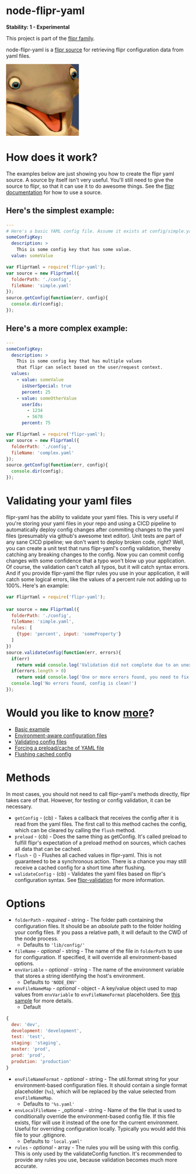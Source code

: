 node-flipr-yaml
============

**Stability: 1 - Experimental** 

This project is part of the [flipr family](https://github.com/godaddy/node-flipr).

node-flipr-yaml is a [flipr source](http://todoaddurl) for retrieving flipr configuration data from yaml files.

![node-flipr](/flipr.png?raw=true "node-flipr")

# How does it work?
The examples below are just showing you how to create the flipr yaml source.  A source by itself isn't very useful.  You'll still need to give the source to flipr, so that it can use it to do awesome things.  See the [flipr documentation](https://github.com/godaddy/node-flipr) for how to use a source.

## Here's the simplest example:
```yaml
---
# Here's a basic YAML config file. Assume it exists at config/simple.yaml
someConfigKey:
  description: >
    This is some config key that has some value.
  value: someValue
```

```javascript
var FliprYaml = require('flipr-yaml');
var source = new FliprYaml({
  folderPath: './config',
  fileName: 'simple.yaml'
});
source.getConfig(function(err, config){
  console.dir(config);
});
```
## Here's a more complex example:
```yaml
---
someConfigKey:
  description: >
    This is some config key that has multiple values
    that flipr can select based on the user/request context.
  values:
    - value: someValue
      isUserSpecial: true
      percent: 25
    - value: someOtherValue
      userIds:
        - 1234
        - 5678
      percent: 75
```

```javascript
var FliprYaml = require('flipr-yaml');
var source = new FliprYaml({
  folderPath: './config',
  fileName: 'complex.yaml'
});
source.getConfig(function(err, config){
  console.dir(config);
});
```

# Validating your yaml files
flipr-yaml has the ability to validate your yaml files.  This is very useful if you're storing your yaml files in your repo and using a CICD pipeline to automatically deploy config changes after commiting changes to the yaml files (presumably via github's awesome text editor).  Unit tests are part of any sane CICD pipeline; we don't want to deploy broken code, right?  Well, you can create a unit test that runs flipr-yaml's config validation, thereby catching any breaking changes to the config.  Now you can commit config changes with some confidence that a typo won't blow up your application.  Of course, the validation can't catch all typos, but it will catch syntax errors.  And if you provide flipr-yaml the flipr rules you use in your application, it will catch some logical errors, like the values of a percent rule not adding up to 100%.  Here's an example:

```javascript
var FliprYaml = require('flipr-yaml');

var source = new FliprYaml({
  folderPath: './config',
  fileName: 'simple.yaml',
  rules: [
    {type: 'percent', input: 'someProperty'}
  ]
})
source.validateConfig(function(err, errors){
  if(err)
    return void console.log('Validation did not complete due to an unexpected error.')
  if(errors.length > 0)
    return void console.log('One or more errors found, you need to fix your config!')
  console.log('No errors found, config is clean!')
});

```

# Would you like to know [more](http://i.imgur.com/IOvYPfT.jpg)?
* [Basic example](/sample/basic.js)
* [Environment-aware configuration files](/sample/environment-awareness.js)
* [Validating config files](/sample/validate-config.js)
* [Forcing a preload/cache of YAML file](/sample/preload.js)
* [Flushing cached config](/sample/flush-cache.js)

# Methods

In most cases, you should not need to call flipr-yaml's methods directly, flipr takes care of that.  However, for testing or config validation, it can be necessary.

* `getConfig` - (cb) - Takes a callback that receives the config after it is read from the yaml files.  The first call to this method caches the config, which can be cleared by calling the `flush` method.
* `preload` - (cb) - Does the same thing as getConfig.  It's called preload to fulfill flipr's expectation of a preload method on sources, which caches all data that can be cached.
* `flush` - () - Flushes all cached values in flipr-yaml.  This is not guaranteed to be a synchronous action.  There is a chance you may still receive a cached config for a short time after flushing.
* `validateConfig` - (cb) - Validates the yaml files based on flipr's configuration syntax.  See [flipr-validation](https://github.com/gshively11/node-flipr-validation) for more information.

# Options

* `folderPath` - _required_ - string - The folder path containing the configuration files.  It should be an *absolute* path to the folder holding your config files.  If you pass a relative path, it will default to the CWD of the node process.
  * Defaults to `'lib/config/'`
* `fileName` - _optional_ - string - The name of the file in `folderPath` to use for configuration.  If specified, it will override all environment-based options.
* `envVariable` - _optional_ - string - The name of the environment variable that stores a string identifying the host's environment.
  * Defaults to `'NODE_ENV'`
* `envFileNameMap` - _optional_ - object - A key/value object used to map values from `envVariable` to `envFileNameFormat` placeholders.  See [this sample](/sample/environment-awareness.js) for more details.
  * Default

```javascript
{
  dev: 'dev',
  development: 'development',
  test: 'test',
  staging: 'staging',
  master: 'prod',
  prod: 'prod',
  prodution: 'production'
}
```
* `envFileNameFormat` - _optional_ - string - The util.format string for your environment-based configuration files.  It should contain a single format placeholder (`%s`), which will be replaced by the value selected from `envFileNameMap`.
  * Defaults to `'%s.yaml'`
* `envLocalFileName` - _optional - string - Name of the file that is used to conditionally override the environment-based config file.  If this file exists, flipr will use it instead of the one for the current environment.  Useful for overriding configuration locally.  Typically you would add this file to your .gitignore.
  * Defaults to `'local.yaml'`
* `rules` - _optional_ - array - The rules you will be using with this config.  This is only used by the validateConfig function.  It's recommended to provide any rules you use, because validation becomes much more accurate.
